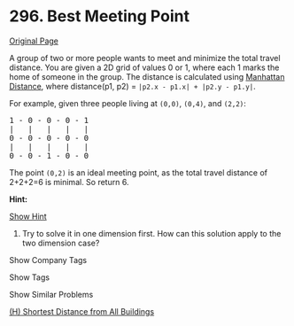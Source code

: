 # 296. Best Meeting Point

[Original Page](https://leetcode.com/problems/best-meeting-point/)

A group of two or more people wants to meet and minimize the total travel distance. You are given a 2D grid of values 0 or 1, where each 1 marks the home of someone in the group. The distance is calculated using [Manhattan Distance](http://en.wikipedia.org/wiki/Taxicab_geometry), where distance(p1, p2) = `|p2.x - p1.x| + |p2.y - p1.y|`.

For example, given three people living at `(0,0)`, `(0,4)`, and `(2,2)`:

<pre>1 - 0 - 0 - 0 - 1
|   |   |   |   |
0 - 0 - 0 - 0 - 0
|   |   |   |   |
0 - 0 - 1 - 0 - 0</pre>

The point `(0,2)` is an ideal meeting point, as the total travel distance of 2+2+2=6 is minimal. So return 6.

**Hint:**

[Show Hint](#)

1.  Try to solve it in one dimension first. How can this solution apply to the two dimension case?

<div>

<div id="company_tags" class="btn btn-xs btn-warning">Show Company Tags</div>

<span class="hidebutton" style="display: none;">[Twitter](/company/twitter/)</span></div>

<div>

<div id="tags" class="btn btn-xs btn-warning">Show Tags</div>

<span class="hidebutton" style="display: none;">[Math](/tag/math/) [Sort](/tag/sort/)</span></div>

<div>

<div id="similar" class="btn btn-xs btn-warning">Show Similar Problems</div>

<span class="hidebutton">[(H) Shortest Distance from All Buildings](/problems/shortest-distance-from-all-buildings/)</span></div>